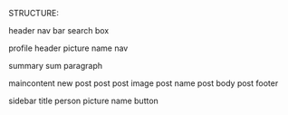STRUCTURE:

header
  nav bar
  search box

profile
  header
  picture
  name
  nav

summary
  sum paragraph

maincontent
  new post
  post
    post image
    post name
    post body
    post footer

sidebar
  title
  person
    picture
    name
    button
